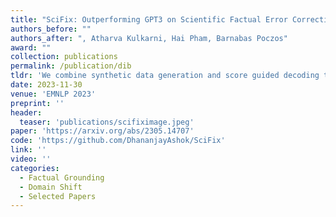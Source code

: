 ```yaml
---
title: "SciFix: Outperforming GPT3 on Scientific Factual Error Correction"
authors_before: ""
authors_after: ", Atharva Kulkarni, Hai Pham, Barnabas Poczos"
award: ""
collection: publications
permalink: /publication/dib
tldr: 'We combine synthetic data generation and score guided decoding to outperform GPT3 on Scientific Factual Error Correction.'
date: 2023-11-30
venue: 'EMNLP 2023'
preprint: ''
header: 
  teaser: 'publications/scifiximage.jpeg'
paper: 'https://arxiv.org/abs/2305.14707'
code: 'https://github.com/DhananjayAshok/SciFix' 
link: ''
video: ''
categories:
  - Factual Grounding
  - Domain Shift
  - Selected Papers
---
```

